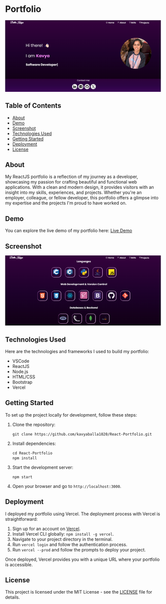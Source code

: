 # Portfolio

![Balla Kavya Portfolio](images/home.png)

## Table of Contents

- [About](#about)
- [Demo](#demo)
- [Screenshot](#screenshot)
- [Technologies Used](#technologies-used)
- [Getting Started](#getting-started)
- [Deployment](#deployment)
- [License](#license)

## About

My ReactJS portfolio is a reflection of my journey as a developer, showcasing my passion for crafting beautiful and functional web applications. With a clean and modern design, it provides visitors with an insight into my skills, experiences, and projects. Whether you're an employer, colleague, or fellow developer, this portfolio offers a glimpse into my expertise and the projects I'm proud to have worked on.

## Demo

You can explore the live demo of my portfolio here: [Live Demo](https://ballakavya.vercel.app/)

## Screenshot

![Balla Kavya Portfolio](images/skills.png)

## Technologies Used

Here are the technologies and frameworks I used to build my portfolio:

- VSCode
- ReactJS
- Node.js
- HTML/CSS
- Bootstrap
- Vercel

## Getting Started

To set up the project locally for development, follow these steps:

1. Clone the repository:
   ```
   git clone https://github.com/kavyaballa1020/React-Portfolio.git
   ```
2. Install dependencies:
   ```
   cd React-Portfolio
   npm install
   ```
3. Start the development server:
   ```
   npm start
   ```

4. Open your browser and go to `http://localhost:3000`.

## Deployment

I deployed my portfolio using Vercel. The deployment process with Vercel is straightforward:

1. Sign up for an account on [Vercel](https://vercel.com/).
2. Install Vercel CLI globally: `npm install -g vercel`.
3. Navigate to your project directory in the terminal.
4. Run `vercel login` and follow the authentication process.
5. Run `vercel --prod` and follow the prompts to deploy your project.

Once deployed, Vercel provides you with a unique URL where your portfolio is accessible.














## License

This project is licensed under the MIT License - see the [LICENSE](LICENSE) file for details.
